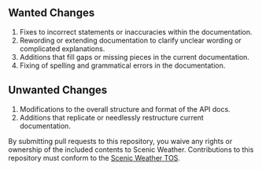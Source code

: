 ## Wanted Changes

1. Fixes to incorrect statements or inaccuracies within the documentation.
2. Rewording or extending documentation to clarify unclear wording or complicated explanations.
3. Additions that fill gaps or missing pieces in the current documentation.
4. Fixing of spelling and grammatical errors in the documentation.

## Unwanted Changes

1. Modifications to the overall structure and format of the API docs.
2. Additions that replicate or needlessly restructure current documentation.

By submitting pull requests to this repository, you waive any rights or ownership of the included contents to Scenic Weather. Contributions to this repository must conform to the [Scenic Weather TOS](https://nowdawn.com/terms).
